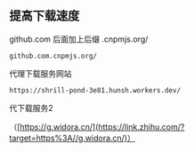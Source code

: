 ## 提高下载速度

github.com 后面加上后缀	.cnpmjs.org/

```
github.com.cnpmjs.org/
```

代理下载服务网站

```
https://shrill-pond-3e81.hunsh.workers.dev/
```

代下载服务2

（[https://g.widora.cn/](https://link.zhihu.com/?target=https%3A//g.widora.cn/)）